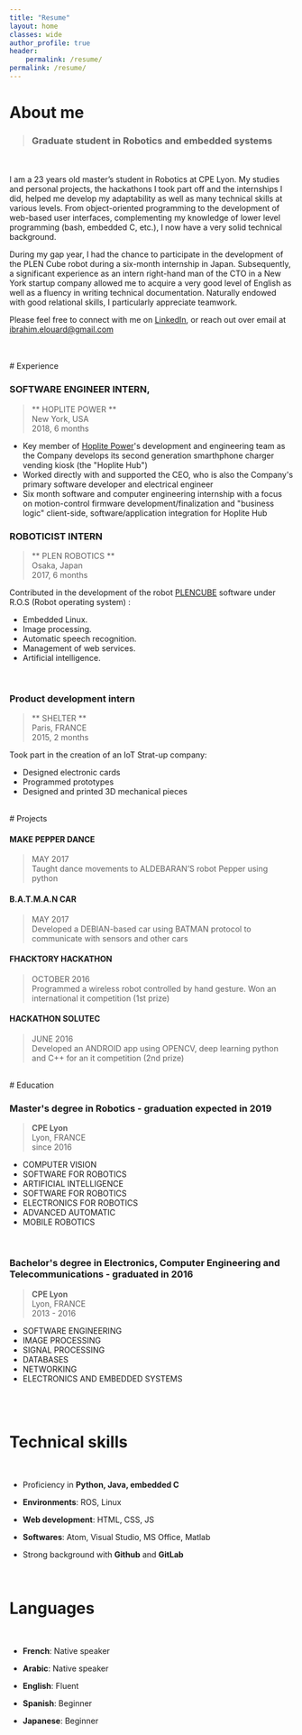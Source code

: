 ```yaml
---
title: "Resume"
layout: home
classes: wide
author_profile: true
header:
    permalink: /resume/
permalink: /resume/
---
```




# About me

>### Graduate student in Robotics and embedded systems

<br><br>
I am a 23 years old master’s student in Robotics at CPE Lyon.
My studies and personal projects, the hackathons I took part off and the internships I did, helped me develop my adaptability as well as many technical skills at various levels. From object-oriented programming to the development of web-based user interfaces, complementing my knowledge of lower level programming (bash, embedded C, etc.), I now have a very solid technical background.

During my gap year, I had the chance to participate in the development of the PLEN Cube robot during a six-month internship in Japan. Subsequently, a significant experience as an intern right-hand man of the CTO in a New York startup company allowed me to acquire a very good level of English as well as a fluency in writing technical documentation. Naturally endowed with good relational skills, I particularly appreciate teamwork.

Please feel free to connect with me on [LinkedIn](https://www.linkedin.com/in/ibrahimelouard/), or reach out over email at ibrahim.elouard@gmail.com

<br>
<br>
# Experience
<br>

### SOFTWARE ENGINEER INTERN,

>** HOPLITE POWER ** <br>
>New York, USA<br>
>2018, 6 months<br>

- Key member of [Hoplite Power](https://www.hoplitepower.com/)'s development and engineering team as the Company develops its second generation smarthphone charger vending kiosk (the "Hoplite Hub")
- Worked directly with and supported the CEO, who is also the Company's primary software developer and electrical engineer
- Six month software and computer engineering internship with a focus on motion-control firmware development/finalization and "business logic" client-side, software/application integration for Hoplite Hub


### ROBOTICIST INTERN

>**  PLEN ROBOTICS  ** <br>
>Osaka, Japan<br>
>2017, 6 months<br>

Contributed in the development of the robot [PLENCUBE](https://www.youtube.com/watch?v=-DgGPuUFy6U&t=48s) software under R.O.S (Robot operating system) :
- Embedded Linux.  
- Image processing.
- Automatic speech recognition.
- Management of web services.
- Artificial intelligence.

<br>

### Product development intern

>** SHELTER ** <br>
>Paris, FRANCE<br>
>2015, 2 months<br>

Took part in the creation of an IoT Strat-up company:
- Designed electronic cards
- Programmed prototypes
- Designed and printed 3D mechanical pieces


<br>
# Projects		

#### MAKE PEPPER DANCE
> MAY 2017 <br>
Taught dance movements to ALDEBARAN’S robot Pepper using python

#### B.A.T.M.A.N CAR
>MAY 2017 <br>
Developed a DEBIAN-based car using BATMAN protocol to communicate with sensors and other cars
#### FHACKTORY HACKATHON   
> OCTOBER 2016 <br>
Programmed a wireless robot controlled by hand gesture. Won an international it competition (1st prize)

#### HACKATHON SOLUTEC      
> JUNE 2016 <br>
Developed an ANDROID app using OPENCV, deep learning python and C++ for an it competition (2nd prize)                                                          


<br>
# Education
<br>

### Master's degree in Robotics - graduation expected in 2019


>**CPE Lyon** <br>
Lyon, FRANCE<br>
>since 2016<br>

- COMPUTER VISION
-	SOFTWARE FOR ROBOTICS
-	ARTIFICIAL INTELLIGENCE
- SOFTWARE FOR ROBOTICS
-	ELECTRONICS FOR ROBOTICS
- ADVANCED AUTOMATIC
- MOBILE ROBOTICS



<br>

### Bachelor's degree in Electronics, Computer Engineering and Telecommunications - graduated in 2016

>**CPE Lyon** <br>
Lyon, FRANCE<br>
2013 - 2016<br>

-	SOFTWARE ENGINEERING
- IMAGE PROCESSING
- SIGNAL PROCESSING
- DATABASES
- NETWORKING
- ELECTRONICS AND EMBEDDED SYSTEMS

<br>


<br>

# Technical skills
<br>


- Proficiency in **Python, Java, embedded C**

- **Environments**: ROS, Linux

- **Web development**: HTML, CSS, JS

- **Softwares**: Atom, Visual Studio, MS Office, Matlab

- Strong background with **Github** and **GitLab**



<br>

# Languages
<br>

- **French**: Native speaker

- **Arabic**: Native speaker

- **English**: Fluent

- **Spanish**: Beginner

- **Japanese**: Beginner

<br>
<br>
<br>
